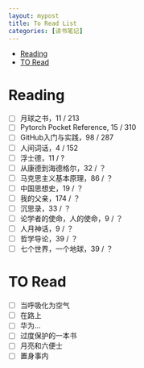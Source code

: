 ```yaml
---
layout: mypost
title: To Read List
categories: [读书笔记]
---
```


- [Reading](#reading)
- [TO Read](#to-read)


# Reading

- [ ] 月球之书，11 / 213
- [ ] Pytorch Pocket Reference, 15 / 310
- [ ] GitHub入门与实践，98 / 287
- [ ] 人间词话，4 / 152
- [ ] 浮士德，11 /  ?
- [ ] 从康德到海德格尔，32 / ？
- [ ] 马克思主义基本原理，86 / ？
- [ ] 中国思想史，19 / ？
- [ ] 我的父亲，174 / ？
- [ ] 沉思录，33 / ？
- [ ] 论学者的使命，人的使命，9 / ？
- [ ] 人月神话，9 / ？
- [ ] 哲学导论，39 / ？
- [ ] 七个世界，一个地球，39 / ？

# TO Read

- [ ] 当呼吸化为空气
- [ ] 在路上
- [ ] 华为...
- [ ] 过度保护的一本书
- [ ] 月亮和六便士
- [ ] 置身事内
